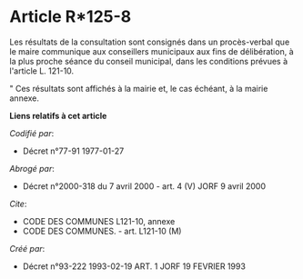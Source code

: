# Article R*125-8

Les résultats de la consultation sont consignés dans un procès-verbal que le maire communique aux conseillers municipaux aux
fins de délibération, à la plus proche séance du conseil municipal, dans les conditions prévues à l'article L. 121-10.

" Ces résultats sont affichés à la mairie et, le cas échéant, à la mairie annexe.

**Liens relatifs à cet article**

_Codifié par_:

  - Décret n°77-91 1977-01-27

_Abrogé par_:

  - Décret n°2000-318 du 7 avril 2000 - art. 4 (V) JORF 9 avril 2000

_Cite_:

  - CODE DES COMMUNES L121-10, annexe
  - CODE DES COMMUNES. - art. L121-10 (M)

_Créé par_:

  - Décret n°93-222 1993-02-19 ART. 1 JORF 19 FEVRIER 1993
